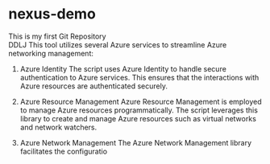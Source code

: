 # nexus-demo
This is my first Git Repository
<br>
DDLJ
This tool utilizes several Azure services to streamline Azure networking management:

1. Azure Identity
The script uses Azure Identity to handle secure authentication to Azure services. This ensures that the interactions with Azure resources are authenticated securely.

2. Azure Resource Management
Azure Resource Management is employed to manage Azure resources programmatically. The script leverages this library to create and manage Azure resources such as virtual networks and network watchers.

3. Azure Network Management
The Azure Network Management library facilitates the configuratio
